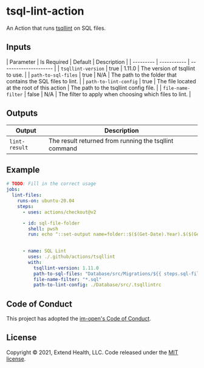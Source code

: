 # tsql-lint-action

An Action that runs [tsqllint](https://github.com/tsqllint/tsqllint) on SQL files.
    

## Inputs
| Parameter | Is Required | Default | Description           |
| --------- | ----------- | --------------------- |
| `tsqllint-version`    | true     | 1.11.0 | The version of tsqllint to use. |
| `path-to-sql-files`   | true     | N/A    | The path to the folder that contains the SQL files to lint. |
| `path-to-lint-config` | true     | The file located at the root of this action | The path to the tsqllint config file. |
| `file-name-filter`    | false    | N/A    | The filter to apply when choosing which files to lint. |

## Outputs
| Output        | Description                                           |
| ------------- | ----------------------------------------------------- |
| `lint-result` | The result returned from running the tsqllint command |

## Example

```yml
# TODO: Fill in the correct usage
jobs:
  lint-files:
    runs-on: ubuntu-20.04
    steps:
      - uses: actions/checkout@v2

      - id: sql-file-folder
        shell: pwsh
        run: echo "::set-output name=folder::$($(Get-Date).Year).$($(Get-Date).Month.ToString("00"))"

      
      - name: SQL Lint
        uses: ./.github/actions/tsqllint
        with:
          tsqllint-version: 1.11.0
          path-to-sql-files: "Database/src/Migrations/${{ steps.sql-file-folder.outputs.folder }}"
          file-name-filter: "*.sql"
          path-to-lint-config: ./Database/src/.tsqllintrc
```


## Code of Conduct

This project has adopted the [im-open's Code of Conduct](https://github.com/im-open/.github/blob/master/CODE_OF_CONDUCT.md).

## License

Copyright &copy; 2021, Extend Health, LLC. Code released under the [MIT license](LICENSE).
